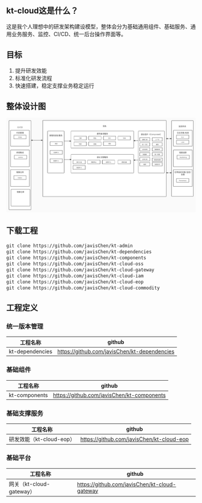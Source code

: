 ## kt-cloud这是什么？
这是我个人理想中的研发架构建设模型，整体会分为基础通用组件、基础服务、通用业务服务、监控、CI/CD、统一后台操作界面等。

## 目标
1. 提升研发效能
2. 标准化研发流程
3. 快速搭建，稳定支撑业务稳定运行

## 整体设计图
![](1.整体设计/设计图/v1.0.jpg)

## 下载工程
```shell
git clone https://github.com/javisChen/kt-admin
git clone https://github.com/javisChen/kt-dependencies
git clone https://github.com/javisChen/kt-components
git clone https://github.com/javisChen/kt-cloud-oss
git clone https://github.com/javisChen/kt-cloud-gateway
git clone https://github.com/javisChen/kt-cloud-iam
git clone https://github.com/javisChen/kt-cloud-eop
git clone https://github.com/javisChen/kt-cloud-commodity
```

## 工程定义

### 统一版本管理
| 工程名称 | github |
|------|--------|
|kt-dependencies|https://github.com/javisChen/kt-dependencies|

### 基础组件
| 工程名称 | github |
|------|--------|
|kt-components|https://github.com/javisChen/kt-components|

### 基础支撑服务
| 工程名称                | github | 
|---------------------|--------|
| 研发效能（kt-cloud-eop）  |https://github.com/javisChen/kt-cloud-eop|


### 基础平台
| 工程名称                 | github |
|----------------------|--------|
| 网关（kt-cloud-gateway） |https://github.com/javisChen/kt-cloud-gateway|

